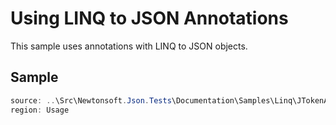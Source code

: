 ﻿# Using LINQ to JSON Annotations

This sample uses annotations with LINQ to JSON objects. 

## Sample

```csharp Usage
source: ..\Src\Newtonsoft.Json.Tests\Documentation\Samples\Linq\JTokenAnnotation.cs
region: Usage
```

